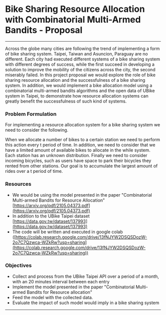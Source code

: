 # Bike Sharing Resource Allocation with Combinatorial Multi-Armed Bandits - Proposal

---

Across the globe many cities are following the trend of implementing a form of bike sharing system. Taipei, Taiwan and Asuncion, Paraguay are no different. Each city had executed different systems of a bike sharing system with different degrees of success, while the first succeed in developing a solution to improve the mobility of the citizens across the city, the second miserably failed. In this project proposal we would explore the role of bike sharing resource allocation and the successfulness of a bike sharing system. In addition, we would implement a bike allocation model using a combinatorial multi-armed bandits algorithms and the open data of UBike system in Taipei, to demonstrate how resource allocation systems can greatly benefit the successfulness of such kind of systems.

### Problem Formulation

For implementing a resource allocation system for a bike sharing system we need to consider the following. 

When we allocate a number of bikes to a certain station we need to perform this action every t period of time. In addition, we need to consider that we have a limited amount of available bikes to allocate in the while system. Each station has an unknown distribution. Finally we need to consider incoming bicycles, such as users have space to park their bicycles they rented from other stations. Our goal is to accumulate the largest amount of rides over a t period of time.

### Resources

- We would be using the model presented in the paper "Combinatorial Multi-armed Bandits for Resource Allocation" [https://arxiv.org/pdf/2105.04373.pdf](https://arxiv.org/pdf/2105.04373.pdf)
- In addition to the UBike Taipei dataset [https://data.gov.tw/dataset/137993](https://data.gov.tw/dataset/137993)
- The code will be written and executed in google colab ([https://colab.research.google.com/drive/13fNJYW2DSQSDozW-2o7C7Qzwca-WZkRw?usp=sharing](https://colab.research.google.com/drive/13fNJYW2DSQSDozW-2o7C7Qzwca-WZkRw?usp=sharing))

### Objectives

- Collect and process from the UBike Taipei API over a period of a month, with an 20 minutes interval between each entry
- Implement the model presented in the paper "Combinatorial Multi-armed Bandits for Resource allocation"
- Feed the model with the collected data.
- Evaluate the impact of such model would imply in a bike sharing system

---
